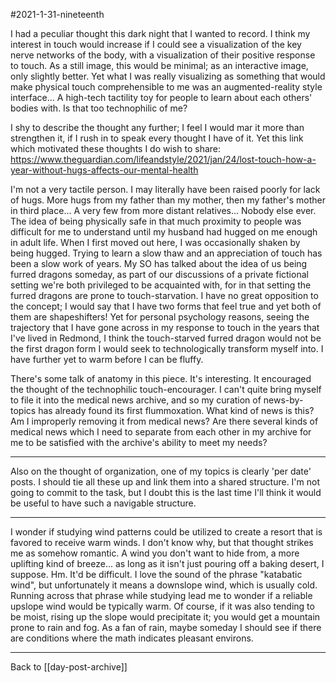 #2021-1-31-nineteenth

I had a peculiar thought this dark night that I wanted to record.  I think my interest in touch would increase if I could see a visualization of the key nerve networks of the body, with a visualization of their positive response to touch.  As a still image, this would be minimal; as an interactive image, only slightly better.  Yet what I was really visualizing as something that would make physical touch comprehensible to me was an augmented-reality style interface...  A high-tech tactility toy for people to learn about each others' bodies with.  Is that too technophilic of me?

I shy to describe the thought any further; I feel I would mar it more than strengthen it, if I rush in to speak every thought I have of it.  Yet this link which motivated these thoughts I do wish to share: https://www.theguardian.com/lifeandstyle/2021/jan/24/lost-touch-how-a-year-without-hugs-affects-our-mental-health

I'm not a very tactile person.  I may literally have been raised poorly for lack of hugs.  More hugs from my father than my mother, then my father's mother in third place...  A very few from more distant relatives...  Nobody else ever.  The idea of being physically safe in that much proximity to people was difficult for me to understand until my husband had hugged on me enough in adult life.  When I first moved out here, I was occasionally shaken by being hugged.  Trying to learn a slow thaw and an appreciation of touch has been a slow work of years.  My SO has talked about the idea of us being furred dragons someday, as part of our discussions of a private fictional setting we're both privileged to be acquainted with, for in that setting the furred dragons are prone to touch-starvation.  I have no great opposition to the concept; I would say that I have two forms that feel true and yet both of them are shapeshifters!  Yet for personal psychology reasons, seeing the trajectory that I have gone across in my response to touch in the years that I've lived in Redmond, I think the touch-starved furred dragon would not be the first dragon form I would seek to technologically transform myself into.  I have further yet to warm before I can be fluffy.

There's some talk of anatomy in this piece.  It's interesting.  It encouraged the thought of the technophilic touch-encourager.  I can't quite bring myself to file it into the medical news archive, and so my curation of news-by-topics has already found its first flummoxation.  What kind of news is this?  Am I improperly removing it from medical news?  Are there several kinds of medical news which I need to separate from each other in my archive for me to be satisfied with the archive's ability to meet my needs?

---
Also on the thought of organization, one of my topics is clearly 'per date' posts.  I should tie all these up and link them into a shared structure.  I'm not going to commit to the task, but I doubt this is the last time I'll think it would be useful to have such a navigable structure.

---
I wonder if studying wind patterns could be utilized to create a resort that is favored to receive warm winds.  I don't know why, but that thought strikes me as somehow romantic.  A wind you don't want to hide from, a more uplifting kind of breeze... as long as it isn't just pouring off a baking desert, I suppose.  Hm.  It'd be difficult.  I love the sound of the phrase "katabatic wind", but unfortunately it means a downslope wind, which is usually cold.  Running across that phrase while studying lead me to wonder if a reliable upslope wind would be typically warm.  Of course, if it was also tending to be moist, rising up the slope would precipitate it; you would get a mountain prone to rain and fog.  As a fan of rain, maybe someday I should see if there are conditions where the math indicates pleasant environs.

---
Back to [[day-post-archive]]